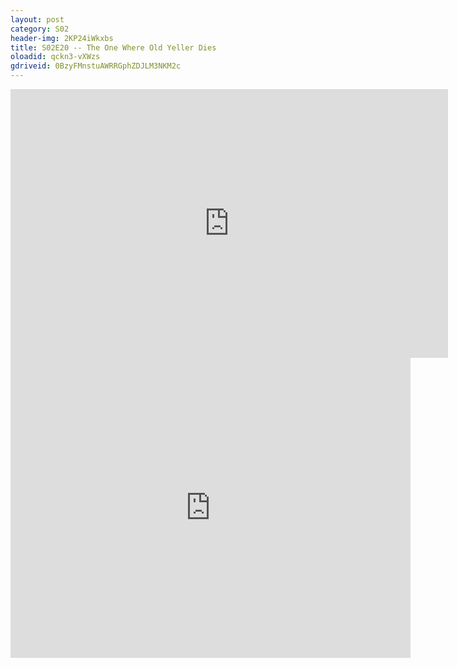 ```yaml
---
layout: post 
category: S02 
header-img: 2KP24iWkxbs 
title: S02E20 -- The One Where Old Yeller Dies 
oloadid: qckn3-vXWzs 
gdriveid: 0BzyFMnstuAWRRGphZDJLM3NKM2c 
--- 
```

<!--more--> 
<iframe src='https://openload.co/embed/qckn3-vXWzs/' width='700' height='430' frameborder='0' scrolling='no' allowfullscreen='allowfullscreen'></iframe> 
<iframe src='https://drive.google.com/file/d/0BzyFMnstuAWRRGphZDJLM3NKM2c/preview' width='640' height='480' frameborder='0' scrolling='no' allowfullscreen='allowfullscreen'></iframe> 